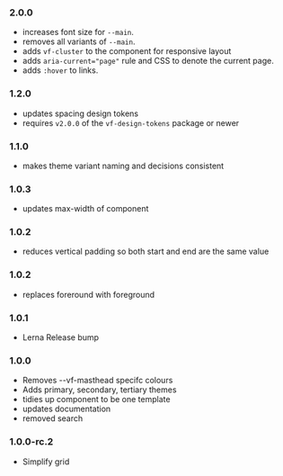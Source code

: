 ### 2.0.0

* increases font size for `--main`.
* removes all variants of `--main`.
* adds `vf-cluster` to the component for responsive layout
* adds `aria-current="page"` rule and CSS to denote the current page.
* adds `:hover` to links.

### 1.2.0

* updates spacing design tokens
* requires `v2.0.0` of the `vf-design-tokens` package or newer

### 1.1.0

* makes theme variant naming and decisions consistent

### 1.0.3

* updates max-width of component

### 1.0.2

* reduces vertical padding so both start and end are the same value

### 1.0.2

* replaces foreround with foreground

### 1.0.1

* Lerna Release bump

### 1.0.0

* Removes --vf-masthead specifc colours
* Adds primary, secondary, tertiary themes
* tidies up component to be one template
* updates documentation
* removed search

### 1.0.0-rc.2

* Simplify grid
